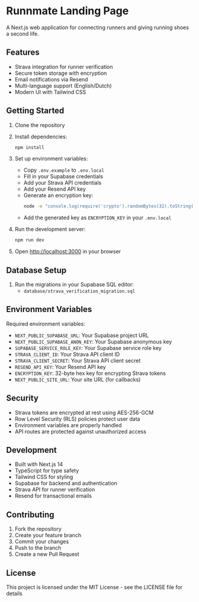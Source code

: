 # Runnmate Landing Page

A Next.js web application for connecting runners and giving running shoes a second life.

## Features

- Strava integration for runner verification
- Secure token storage with encryption
- Email notifications via Resend
- Multi-language support (English/Dutch)
- Modern UI with Tailwind CSS

## Getting Started

1. Clone the repository
2. Install dependencies:
   ```bash
   npm install
   ```

3. Set up environment variables:
   - Copy `.env.example` to `.env.local`
   - Fill in your Supabase credentials
   - Add your Strava API credentials
   - Add your Resend API key
   - Generate an encryption key:
     ```bash
     node -e "console.log(require('crypto').randomBytes(32).toString('hex'))"
     ```
   - Add the generated key as `ENCRYPTION_KEY` in your `.env.local`

4. Run the development server:
   ```bash
   npm run dev
   ```

5. Open [http://localhost:3000](http://localhost:3000) in your browser

## Database Setup

1. Run the migrations in your Supabase SQL editor:
   - `database/strava_verification_migration.sql`

## Environment Variables

Required environment variables:

- `NEXT_PUBLIC_SUPABASE_URL`: Your Supabase project URL
- `NEXT_PUBLIC_SUPABASE_ANON_KEY`: Your Supabase anonymous key
- `SUPABASE_SERVICE_ROLE_KEY`: Your Supabase service role key
- `STRAVA_CLIENT_ID`: Your Strava API client ID
- `STRAVA_CLIENT_SECRET`: Your Strava API client secret
- `RESEND_API_KEY`: Your Resend API key
- `ENCRYPTION_KEY`: 32-byte hex key for encrypting Strava tokens
- `NEXT_PUBLIC_SITE_URL`: Your site URL (for callbacks)

## Security

- Strava tokens are encrypted at rest using AES-256-GCM
- Row Level Security (RLS) policies protect user data
- Environment variables are properly handled
- API routes are protected against unauthorized access

## Development

- Built with Next.js 14
- TypeScript for type safety
- Tailwind CSS for styling
- Supabase for backend and authentication
- Strava API for runner verification
- Resend for transactional emails

## Contributing

1. Fork the repository
2. Create your feature branch
3. Commit your changes
4. Push to the branch
5. Create a new Pull Request

## License

This project is licensed under the MIT License - see the LICENSE file for details
